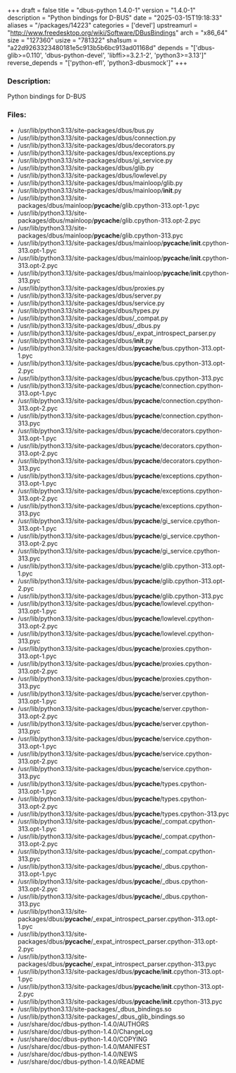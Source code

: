 +++
draft = false
title = "dbus-python 1.4.0-1"
version = "1.4.0-1"
description = "Python bindings for D-BUS"
date = "2025-03-15T19:18:33"
aliases = "/packages/14223"
categories = ['devel']
upstreamurl = "http://www.freedesktop.org/wiki/Software/DBusBindings"
arch = "x86_64"
size = "127360"
usize = "781322"
sha1sum = "a22d9263323480181e5c913b5b6bc913ad01168d"
depends = "['dbus-glib>=0.110', 'dbus-python-devel', 'libffi>=3.2.1-2', 'python3>=3.13']"
reverse_depends = "['python-efl', 'python3-dbusmock']"
+++
### Description: 
Python bindings for D-BUS

### Files: 
* /usr/lib/python3.13/site-packages/dbus/bus.py
* /usr/lib/python3.13/site-packages/dbus/connection.py
* /usr/lib/python3.13/site-packages/dbus/decorators.py
* /usr/lib/python3.13/site-packages/dbus/exceptions.py
* /usr/lib/python3.13/site-packages/dbus/gi_service.py
* /usr/lib/python3.13/site-packages/dbus/glib.py
* /usr/lib/python3.13/site-packages/dbus/lowlevel.py
* /usr/lib/python3.13/site-packages/dbus/mainloop/glib.py
* /usr/lib/python3.13/site-packages/dbus/mainloop/__init__.py
* /usr/lib/python3.13/site-packages/dbus/mainloop/__pycache__/glib.cpython-313.opt-1.pyc
* /usr/lib/python3.13/site-packages/dbus/mainloop/__pycache__/glib.cpython-313.opt-2.pyc
* /usr/lib/python3.13/site-packages/dbus/mainloop/__pycache__/glib.cpython-313.pyc
* /usr/lib/python3.13/site-packages/dbus/mainloop/__pycache__/__init__.cpython-313.opt-1.pyc
* /usr/lib/python3.13/site-packages/dbus/mainloop/__pycache__/__init__.cpython-313.opt-2.pyc
* /usr/lib/python3.13/site-packages/dbus/mainloop/__pycache__/__init__.cpython-313.pyc
* /usr/lib/python3.13/site-packages/dbus/proxies.py
* /usr/lib/python3.13/site-packages/dbus/server.py
* /usr/lib/python3.13/site-packages/dbus/service.py
* /usr/lib/python3.13/site-packages/dbus/types.py
* /usr/lib/python3.13/site-packages/dbus/_compat.py
* /usr/lib/python3.13/site-packages/dbus/_dbus.py
* /usr/lib/python3.13/site-packages/dbus/_expat_introspect_parser.py
* /usr/lib/python3.13/site-packages/dbus/__init__.py
* /usr/lib/python3.13/site-packages/dbus/__pycache__/bus.cpython-313.opt-1.pyc
* /usr/lib/python3.13/site-packages/dbus/__pycache__/bus.cpython-313.opt-2.pyc
* /usr/lib/python3.13/site-packages/dbus/__pycache__/bus.cpython-313.pyc
* /usr/lib/python3.13/site-packages/dbus/__pycache__/connection.cpython-313.opt-1.pyc
* /usr/lib/python3.13/site-packages/dbus/__pycache__/connection.cpython-313.opt-2.pyc
* /usr/lib/python3.13/site-packages/dbus/__pycache__/connection.cpython-313.pyc
* /usr/lib/python3.13/site-packages/dbus/__pycache__/decorators.cpython-313.opt-1.pyc
* /usr/lib/python3.13/site-packages/dbus/__pycache__/decorators.cpython-313.opt-2.pyc
* /usr/lib/python3.13/site-packages/dbus/__pycache__/decorators.cpython-313.pyc
* /usr/lib/python3.13/site-packages/dbus/__pycache__/exceptions.cpython-313.opt-1.pyc
* /usr/lib/python3.13/site-packages/dbus/__pycache__/exceptions.cpython-313.opt-2.pyc
* /usr/lib/python3.13/site-packages/dbus/__pycache__/exceptions.cpython-313.pyc
* /usr/lib/python3.13/site-packages/dbus/__pycache__/gi_service.cpython-313.opt-1.pyc
* /usr/lib/python3.13/site-packages/dbus/__pycache__/gi_service.cpython-313.opt-2.pyc
* /usr/lib/python3.13/site-packages/dbus/__pycache__/gi_service.cpython-313.pyc
* /usr/lib/python3.13/site-packages/dbus/__pycache__/glib.cpython-313.opt-1.pyc
* /usr/lib/python3.13/site-packages/dbus/__pycache__/glib.cpython-313.opt-2.pyc
* /usr/lib/python3.13/site-packages/dbus/__pycache__/glib.cpython-313.pyc
* /usr/lib/python3.13/site-packages/dbus/__pycache__/lowlevel.cpython-313.opt-1.pyc
* /usr/lib/python3.13/site-packages/dbus/__pycache__/lowlevel.cpython-313.opt-2.pyc
* /usr/lib/python3.13/site-packages/dbus/__pycache__/lowlevel.cpython-313.pyc
* /usr/lib/python3.13/site-packages/dbus/__pycache__/proxies.cpython-313.opt-1.pyc
* /usr/lib/python3.13/site-packages/dbus/__pycache__/proxies.cpython-313.opt-2.pyc
* /usr/lib/python3.13/site-packages/dbus/__pycache__/proxies.cpython-313.pyc
* /usr/lib/python3.13/site-packages/dbus/__pycache__/server.cpython-313.opt-1.pyc
* /usr/lib/python3.13/site-packages/dbus/__pycache__/server.cpython-313.opt-2.pyc
* /usr/lib/python3.13/site-packages/dbus/__pycache__/server.cpython-313.pyc
* /usr/lib/python3.13/site-packages/dbus/__pycache__/service.cpython-313.opt-1.pyc
* /usr/lib/python3.13/site-packages/dbus/__pycache__/service.cpython-313.opt-2.pyc
* /usr/lib/python3.13/site-packages/dbus/__pycache__/service.cpython-313.pyc
* /usr/lib/python3.13/site-packages/dbus/__pycache__/types.cpython-313.opt-1.pyc
* /usr/lib/python3.13/site-packages/dbus/__pycache__/types.cpython-313.opt-2.pyc
* /usr/lib/python3.13/site-packages/dbus/__pycache__/types.cpython-313.pyc
* /usr/lib/python3.13/site-packages/dbus/__pycache__/_compat.cpython-313.opt-1.pyc
* /usr/lib/python3.13/site-packages/dbus/__pycache__/_compat.cpython-313.opt-2.pyc
* /usr/lib/python3.13/site-packages/dbus/__pycache__/_compat.cpython-313.pyc
* /usr/lib/python3.13/site-packages/dbus/__pycache__/_dbus.cpython-313.opt-1.pyc
* /usr/lib/python3.13/site-packages/dbus/__pycache__/_dbus.cpython-313.opt-2.pyc
* /usr/lib/python3.13/site-packages/dbus/__pycache__/_dbus.cpython-313.pyc
* /usr/lib/python3.13/site-packages/dbus/__pycache__/_expat_introspect_parser.cpython-313.opt-1.pyc
* /usr/lib/python3.13/site-packages/dbus/__pycache__/_expat_introspect_parser.cpython-313.opt-2.pyc
* /usr/lib/python3.13/site-packages/dbus/__pycache__/_expat_introspect_parser.cpython-313.pyc
* /usr/lib/python3.13/site-packages/dbus/__pycache__/__init__.cpython-313.opt-1.pyc
* /usr/lib/python3.13/site-packages/dbus/__pycache__/__init__.cpython-313.opt-2.pyc
* /usr/lib/python3.13/site-packages/dbus/__pycache__/__init__.cpython-313.pyc
* /usr/lib/python3.13/site-packages/_dbus_bindings.so
* /usr/lib/python3.13/site-packages/_dbus_glib_bindings.so
* /usr/share/doc/dbus-python-1.4.0/AUTHORS
* /usr/share/doc/dbus-python-1.4.0/ChangeLog
* /usr/share/doc/dbus-python-1.4.0/COPYING
* /usr/share/doc/dbus-python-1.4.0/MANIFEST
* /usr/share/doc/dbus-python-1.4.0/NEWS
* /usr/share/doc/dbus-python-1.4.0/README
